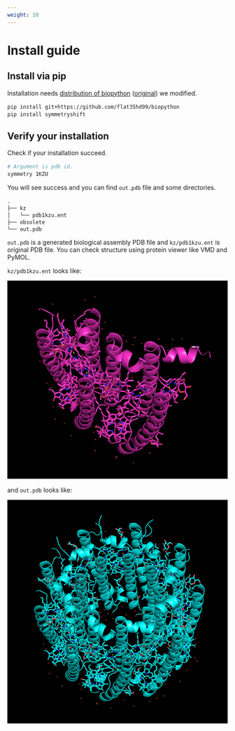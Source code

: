 ```yaml
---
weight: 10
---
```


# Install guide

## Install via pip

Installation needs [distribution of biopython](https://github.com/flat35hd99/biopython) ([original](https://github.com/biopython/biopython)) we modified.

```sh
pip install git+https://github.com/flat35hd99/biopython
pip install symmetryshift
```

## Verify your installation

Check if your installation succeed.

```sh
# Argument is pdb id.
symmetry 1KZU 
```

You will see success and you can find `out.pdb` file and some directories.

```shell
.
├── kz
│   └── pdb1kzu.ent
├── obsolete
└── out.pdb
```

`out.pdb` is a generated biological assembly PDB file and `kz/pdb1kzu.ent` is original PDB file. You can check structure using protein viewer like VMD and PyMOL.

`kz/pdb1kzu.ent` looks like:

![1KZU](/installation/1KZU.png)

and `out.pdb` looks like:

![generated biological assembly of 1KZU](/installation/1KZU_biological_assembly.png)
